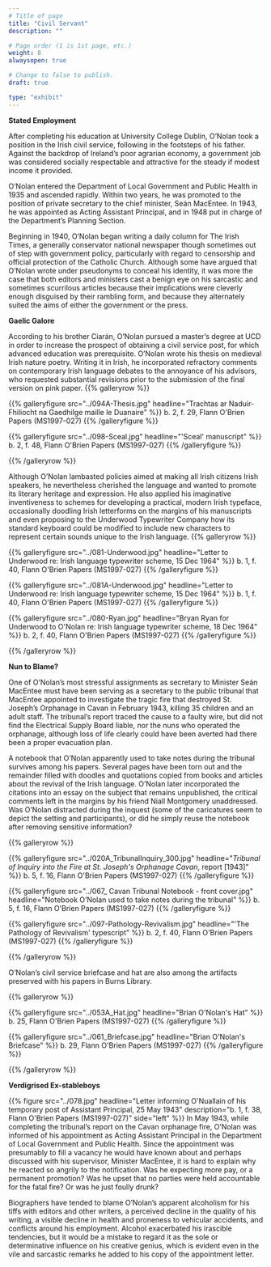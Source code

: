 ```yaml
---
# Title of page
title: "Civil Servant"
description: ""

# Page order (1 is 1st page, etc.)
weight: 8
alwaysopen: true

# Change to false to publish.
draft: true

type: "exhibit"
---
```

**Stated Employment**

After completing his education at University College Dublin, O’Nolan took a position in the Irish civil service, following in the footsteps of his father. Against the backdrop of Ireland’s poor agrarian economy, a government job was considered socially respectable and attractive for the steady if modest income it provided.

O’Nolan entered the Department of Local Government and Public Health in 1935 and ascended rapidly. Within two years, he was promoted to the position of private secretary to the chief minister, Seán MacEntee. In 1943, he was appointed as Acting Assistant Principal, and in 1948 put in charge of the Department’s Planning Section.

Beginning in 1940, O’Nolan began writing a daily column for The Irish Times, a generally conservator national newspaper though sometimes out of step with government policy, particularly with regard to censorship and official protection of the Catholic Church. Although some have argued that O’Nolan wrote under pseudonyms to conceal his identity, it was more the case that both editors and ministers cast a benign eye on his sarcastic and sometimes scurrilous articles because their implications were cleverly enough disguised by their rambling form, and because they alternately suited the aims of either the government or the press.

**Gaelic Galore**

According to his brother Ciarán, O’Nolan pursued a master’s degree at UCD in order to increase the prospect of obtaining a civil service post, for which advanced education was prerequisite. O’Nolan wrote his thesis on medieval Irish nature poetry. Writing it in Irish, he incorporated refractory comments on contemporary Irish language debates to the annoyance of his advisors, who requested substantial revisions prior to the submission of the final version on pink paper.
{{% galleryrow %}}

{{% galleryfigure src="../094A-Thesis.jpg" headline="Trachtas ar Naduir-Fhiliocht na Gaedhilge maille le Duanaire" %}}
b. 2, f. 29, Flann O'Brien Papers (MS1997-027)
{{% /galleryfigure %}}

{{% galleryfigure src="../098-Sceal.jpg" headline="'Sceal' manuscript" %}}
b. 2, f. 48, Flann O'Brien Papers (MS1997-027)
{{% /galleryfigure %}}

{{% /galleryrow %}}

Although O’Nolan lambasted policies aimed at making all Irish citizens Irish speakers, he nevertheless cherished the language and wanted to promote its literary heritage and expression. He also applied his imaginative inventiveness to schemes for developing a practical, modern Irish typeface, occasionally doodling Irish letterforms on the margins of his manuscripts and even proposing to the Underwood Typewriter Company how its standard keyboard could be modified to include new characters to represent certain sounds unique to the Irish language.
{{% galleryrow %}}

{{% galleryfigure src="../081-Underwood.jpg" headline="Letter to Underwood re: Irish language typewriter scheme, 15 Dec 1964" %}}
b. 1, f. 40, Flann O'Brien Papers (MS1997-027)
{{% /galleryfigure %}}

{{% galleryfigure src="../081A-Underwood.jpg" headline="Letter to Underwood re: Irish language typewriter scheme, 15 Dec 1964" %}}
b. 1, f. 40, Flann O'Brien Papers (MS1997-027)
{{% /galleryfigure %}}

{{% galleryfigure src="../080-Ryan.jpg" headline="Bryan Ryan for Underwood to O'Nolan re: Irish language typewriter scheme, 18 Dec 1964" %}}
b. 2, f. 40, Flann O'Brien Papers (MS1997-027)
{{% /galleryfigure %}}

{{% /galleryrow %}}

**Nun to Blame?**

One of O’Nolan’s most stressful assignments as secretary to Minister Seán MacEntee must have been serving as a secretary to the public tribunal that MacEntee appointed to investigate the tragic fire that destroyed St. Joseph’s Orphanage in Cavan in February 1943, killing 35 children and an adult staff. The tribunal’s report traced the cause to a faulty wire, but did not find the Electrical Supply Board liable, nor the nuns who operated the orphanage, although loss of life clearly could have been averted had there been a proper evacuation plan.

A notebook that O’Nolan apparently used to take notes during the tribunal survives among his papers. Several pages have been torn out and the remainder filled with doodles and quotations copied from books and articles about the revival of the Irish language. O’Nolan later incorporated the citations into an essay on the subject that remains unpublished, the critical comments left in the margins by his friend Niall Montgomery unaddressed. Was O’Nolan distracted during the inquest (some of the caricatures seem to depict the setting and participants), or did he simply reuse the notebook after removing sensitive information?

{{% galleryrow %}}

{{% galleryfigure src="../020A_TribunalInquiry_300.jpg" headline="*Tribunal of Inquiry into the Fire at St. Joseph's Orphanage Cavan*, report [1943]" %}}
b. 5, f. 16, Flann O'Brien Papers (MS1997-027)
{{% /galleryfigure %}}

{{% galleryfigure src="../067_ Cavan Tribunal Notebook - front cover.jpg" headline="Notebook O’Nolan used to take notes during the tribunal" %}}
b. 5, f. 16, Flann O'Brien Papers (MS1997-027)
{{% /galleryfigure %}}

{{% galleryfigure src="../097-Pathology-Revivalism.jpg" headline="'The Pathology of Revivalism' typescript" %}}
b. 2, f. 40, Flann O'Brien Papers (MS1997-027)
{{% /galleryfigure %}}

{{% /galleryrow %}}

O’Nolan’s civil service briefcase and hat are also among the artifacts preserved with his papers in Burns Library.

{{% galleryrow %}}

{{% galleryfigure src="../053A_Hat.jpg" headline="Brian O'Nolan's Hat" %}}
b. 25, Flann O'Brien Papers (MS1997-027)
{{% /galleryfigure %}}

{{% galleryfigure src="../061_Briefcase.jpg" headline="Brian O'Nolan's Briefcase" %}}
b. 29, Flann O'Brien Papers (MS1997-027)
{{% /galleryfigure %}}

{{% /galleryrow %}}

**Verdigrised Ex-stableboys**

{{% figure src="../078.jpg"
           headline="Letter informing O'Nuallain of his temporary post of Assistant Principal, 25 May 1943" 
           description="b. 1, f. 38, Flann O'Brien Papers (MS1997-027)" 
           side="left" %}}
In May 1943, while completing the tribunal’s report on the Cavan orphanage fire, O’Nolan was informed of his appointment as Acting Assistant Principal in the Department of Local Government and Public Health. Since the appointment was presumably to fill a vacancy he would have known about and perhaps discussed with his supervisor, Minister MacEntee, it is hard to explain why he reacted so angrily to the notification. Was he expecting more pay, or a permanent promotion? Was he upset that no parties were held accountable for the fatal fire? Or was he just foully drunk?

Biographers have tended to blame O’Nolan’s apparent alcoholism for his tiffs with editors and other writers, a perceived decline in the quality of his writing, a visible decline in health and proneness to vehicular accidents, and conflicts around his employment. Alcohol exacerbated his irascible tendencies, but it would be a mistake to regard it as the sole or determinative influence on his creative genius, which is evident even in the vile and sarcastic remarks he added to his copy of the appointment letter.
